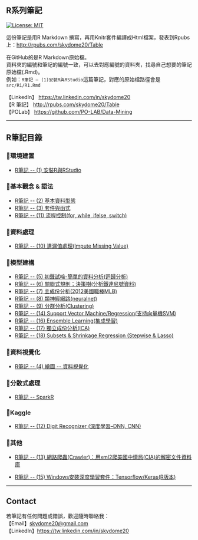## R系列筆記

[![License: MIT](https://img.shields.io/badge/License-MIT-blue.svg)](https://opensource.org/licenses/MIT)

這份筆記是用R Markdown 撰寫，再用Knitr套件編譯成Html檔案，發表到Rpubs上：<a href="http://rpubs.com/skydome20/Table" target="_blank">http://rpubs.com/skydome20/Table</a>   

在GitHub的是R Markdown原始檔。   
資料夾的編號和筆記的編號一致，可以去對應編號的資料夾，找尋自己想要的筆記原始檔(.Rmd)。   
例如：`R筆記 – (1)安裝R與RStudio`這篇筆記，對應的原始檔路徑會是`src/R1/R1.Rmd`   

    
【LinkedIn】 <a href="https://tw.linkedin.com/in/skydome20" target="_blank">https://tw.linkedin.com/in/skydome20</a>    
【R 筆記】 <a href="http://rpubs.com/skydome20/Table" target="_blank">http://rpubs.com/skydome20/Table</a>    
【POLab】 <a href="https://github.com/PO-LAB/Data-Mining" target="_blank">https://github.com/PO-LAB/Data-Mining</a>   

----------

## R筆記目錄
  
### :triangular_flag_on_post:**環境建置**   

* <a href="https://htmlpreview.github.io/?https://github.com/skydome20/R-Notes/blob/master/src/R1/R1.html" target="_blank">R筆記 -- (1) 安裝R與RStudio</a>   
   

   
### :triangular_flag_on_post:**基本觀念 & 語法**   
   
* <a href="https://htmlpreview.github.io/?https://github.com/skydome20/R-Notes/blob/master/src/R2/R2.html" target="_blank">R筆記 -- (2) 基本資料型態</a>     
* <a href="https://htmlpreview.github.io/?https://github.com/skydome20/R-Notes/blob/master/src/R3/R3.html" target="_blank">R筆記 -- (3) 套件與函式</a>    
* <a href="https://htmlpreview.github.io/?https://github.com/skydome20/R-Notes/blob/master/src/R11/R11.html" target="_blank">R筆記 -- (11) 流程控制(for, while, ifelse, switch)</a>     
   
  
   
### :triangular_flag_on_post:**資料處理**   
   
* <a href="https://htmlpreview.github.io/?https://github.com/skydome20/R-Notes/blob/master/src/R10/R10.html" target="_blank">R筆記 -- (10) 遺漏值處理(Impute  Missing Value)</a>   
   
  
   
### :triangular_flag_on_post:**模型建構**  
   
* <a href="https://htmlpreview.github.io/?https://github.com/skydome20/R-Notes/blob/master/src/R5/R5.html" target="_blank">R筆記 -- (5) 初聲試啼-簡單的資料分析(迴歸分析)</a>   
* <a href="https://htmlpreview.github.io/?https://github.com/skydome20/R-Notes/blob/master/src/R6/R6.html" target="_blank">R筆記 -- (6) 關聯式規則；決策樹(分析鐵達尼號資料)</a>   
* <a href="https://htmlpreview.github.io/?https://github.com/skydome20/R-Notes/blob/master/src/R7/R7.html" target="_blank">R筆記 -- (7) 主成份分析(2012美國職棒MLB)</a>   
* <a href="https://htmlpreview.github.io/?https://github.com/skydome20/R-Notes/blob/master/src/R8/R8.html" target="_blank">R筆記 -- (8) 類神經網路(neuralnet)</a>   
* <a href="https://htmlpreview.github.io/?https://github.com/skydome20/R-Notes/blob/master/src/R9/R9.html" target="_blank">R筆記 -- (9) 分群分析(Clustering)</a>   
* <a href="https://htmlpreview.github.io/?https://github.com/skydome20/R-Notes/blob/master/src/R14/R14.html" target="_blank">R筆記 -- (14) Support Vector Machine/Regression(支持向量機SVM)</a>  
* <a href="https://htmlpreview.github.io/?https://github.com/skydome20/R-Notes/blob/master/src/R16/R16.html" target="_blank">R筆記 -- (16) Ensemble Learning(集成學習)</a> 
* <a href="https://htmlpreview.github.io/?https://github.com/skydome20/R-Notes/blob/master/src/R17/R17.html" target="_blank">R筆記 -- (17) 獨立成份分析(ICA)</a> 
* <a href="https://htmlpreview.github.io/?https://github.com/skydome20/R-Notes/blob/master/src/R18/R18.html" target="_blank">R筆記 -- (18) Subsets & Shrinkage Regression (Stepwise & Lasso)</a> 
  
   
### :triangular_flag_on_post:**資料視覺化**  

* <a href="https://htmlpreview.github.io/?https://github.com/skydome20/R-Notes/blob/master/src/R4/R4.html" target="_blank">R筆記 -- (4) 繪圖 -- 資料視覺化</a>   

   
   
### :triangular_flag_on_post:**分散式處理**  

* <a href="https://htmlpreview.github.io/?https://github.com/skydome20/R-Notes/blob/master/src/SparkR/sparkR.html" target="_blank"> R筆記 -- SparkR</a>   

   
### :triangular_flag_on_post:**Kaggle**  

* <a href="http://rpubs.com/skydome20/R-Note12-DigitRecognizer-Kaggle" target="_blank">R筆記 -- (12) Digit Recognizer (深度學習–DNN, CNN)</a>   
   
   
 

   
### :triangular_flag_on_post:**其他**  

* <a href="https://htmlpreview.github.io/?https://github.com/skydome20/R-Notes/blob/master/src/R13/R13.html" target="_blank">R筆記 -- (13) 網路爬蟲(Crawler)：用xml2爬美國中情局(CIA)的解密文件資料庫</a>   
   
* <a href="https://htmlpreview.github.io/?https://github.com/skydome20/R-Notes/blob/master/src/R15/R15.html" target="_blank">R筆記 -- (15) Windows安裝深度學習套件：Tensorflow/Keras(R版本)</a>   

----------

## Contact

若筆記有任何問題或錯誤，歡迎隨時聯絡我：   
【Email】skydome20@gmail.com   
【LinkedIn】<a href="https://tw.linkedin.com/in/skydome20" target="_blank">https://tw.linkedin.com/in/skydome20</a> 
